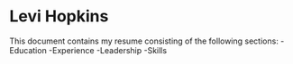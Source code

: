 Levi Hopkins
==================
This document contains my resume consisting of the following sections:
-Education
-Experience
-Leadership
-Skills
